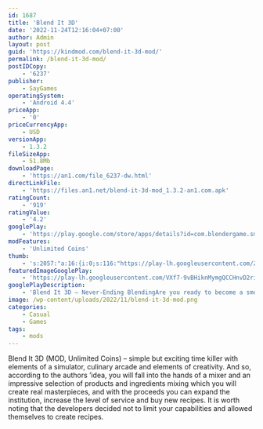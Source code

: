 ```yaml
---
id: 1687
title: 'Blend It 3D'
date: '2022-11-24T12:16:04+07:00'
author: Admin
layout: post
guid: 'https://kindmod.com/blend-it-3d-mod/'
permalink: /blend-it-3d-mod/
postIDCopy:
    - '6237'
publisher:
    - SayGames
operatingSystem:
    - 'Android 4.4'
priceApp:
    - '0'
priceCurrencyApp:
    - USD
versionApp:
    - 1.3.2
fileSizeApp:
    - 51.8Mb
downloadPage:
    - 'https://an1.com/file_6237-dw.html'
directLinkFile:
    - 'https://files.an1.net/blend-it-3d-mod_1.3.2-an1.com.apk'
ratingCount:
    - '919'
ratingValue:
    - '4.2'
googlePlay:
    - 'https://play.google.com/store/apps/details?id=com.blendergame.smash'
modFeatures:
    - 'Unlimited Coins'
thumb:
    - 's:2057:"a:16:{i:0;s:116:"https://play-lh.googleusercontent.com/ZBcIxVZVTi3-BIt7cBNuuvh5X8Neh1XzYKFUaCcbHSRQWQLBYDsO5c0NcgjUGFsy-cLV=w526-h296";i:1;s:114:"https://play-lh.googleusercontent.com/IzUa0odV4EaBsUKjD5xgXCaDQNpY13osU3q1QUpalOD5SrrILwRQteY-IJfg94Ii7w=w526-h296";i:2;s:115:"https://play-lh.googleusercontent.com/sLKwegLGjUGq8bEaPLZb907PD6K5JVRy0JNP25fEtbcGkhPs7RVU4y5p6wI17flwslE=w526-h296";i:3;s:115:"https://play-lh.googleusercontent.com/nQ2qDJQfTsgSmKxtQT88ayF5Hy5ll3hX0oa7XC81aQ9_v4Uqi4HWAf5JZvrgs8TqRcg=w526-h296";i:4;s:115:"https://play-lh.googleusercontent.com/8BmnE9-VDAIg-fi6oAGz8xNrpNMHRhr-Cp4lFjSGBYRrjV9wbxSZrtSybXAev_zN_eM=w526-h296";i:5;s:115:"https://play-lh.googleusercontent.com/_a1qpL--vONYqAQtJoqR8zihthfbSoUdv-MVopqdpAr4bVZM1SPOr_mM4RU9IOSuJnI=w526-h296";i:6;s:115:"https://play-lh.googleusercontent.com/_aX0giPUns4DEP5mRbr5cG20R7e3dr-OdCb_l3na57zvM8b1sDFcC2oLgP2e8XqQxMg=w526-h296";i:7;s:114:"https://play-lh.googleusercontent.com/Klj1Y93aKAktq7X8as9zP3V-7HXXNgJqujn9TMS7FjN-onKwBGuxo2KFX3Xp1zkuvw=w526-h296";i:8;s:116:"https://play-lh.googleusercontent.com/b3uLPSLJwDyJ-GS8IL3Fi6DnfUaILC7cf9QH6UspseWJXk6Ndh3Ud0exnrpArvJmGkLi=w526-h296";i:9;s:114:"https://play-lh.googleusercontent.com/p-DYmD6FAZA3_MXq2JCm1SKENmZp7YcNeZDkB7HVKM9sG8Hd1JWSzhBN51DPyBgkfw=w526-h296";i:10;s:115:"https://play-lh.googleusercontent.com/0TUfR92AQjgoKA4sL6_QYxb_fwnjolMR16KUmNAy7Q8XowzkvkjxXS1gJ0KlWcofx_E=w526-h296";i:11;s:115:"https://play-lh.googleusercontent.com/mODBT8WtudMFfJPk0AG-yjX5RcKj86oorSe0mdb7TpwvoUibrZyiyPzjAS7N3OVoC5I=w526-h296";i:12;s:114:"https://play-lh.googleusercontent.com/18a42BzCJs08fl6HhT-9pzywTZWacefEVBRzKuxAhGTfnWiiPfARRywS8EvUmieRVQ=w526-h296";i:13;s:115:"https://play-lh.googleusercontent.com/UrelngzjWnMm2XLfcXs8cdsDVmgvKWAoYdE3LaHLEx2kiMJJvxg61CvcinHAcEqnnDs=w526-h296";i:14;s:114:"https://play-lh.googleusercontent.com/fmvRJiyApSU4f2POyMee0Tgm-OB4gmHX2hxeMfMmM7La3sszd9co70Rxyg_M7cE6Nw=w526-h296";i:15;s:114:"https://play-lh.googleusercontent.com/sriQYqbjpHBLG0KoeeJXlLeS_oqTT8KyjR0mHY4V2Y07zWVVLNfu_0RrJsvktOgB-Q=w526-h296";}";'
featuredImageGooglePlay:
    - 'https://play-lh.googleusercontent.com/VXf7-9vBHiknMymgQCCHnvD2riaqGNRhFzsMEIH4yTgiEYKW4g7twui6V6yVYgq8ji8'
googlePlayDescription:
    - 'Blend It 3D – Never-Ending BlendingAre you ready to become a smoothie operator and the starriest of  🍸 baristas? Blend It 3D is a super-fun, super-casual cooking and restaurant-management game that whisks you away to a tropical island and puts you behind a bar on the beach, where you can test your blending skills to serve a colorful array of customers delicious (and sometimes disturbing) drinks with exotic ingredients 🍓 🥭 and beautiful decorations. An intoxicating blend of cooking, design, and restaurant management with a dash of surreal humor, Blend It 3D is a game of exotic, healthy fun for all ages.Aren’t you a smoothie?.'
image: /wp-content/uploads/2022/11/blend-it-3d-mod.png
categories:
    - Casual
    - Games
tags:
    - mods
---
```


Blend It 3D (MOD, Unlimited Coins) – simple but exciting time killer with elements of a simulator, culinary arcade and elements of creativity. And so, according to the authors ’idea, you will fall into the hands of a mixer and an impressive selection of products and ingredients mixing which you will create real masterpieces, and with the proceeds you can expand the institution, increase the level of service and buy new recipes. It is worth noting that the developers decided not to limit your capabilities and allowed themselves to create recipes.
